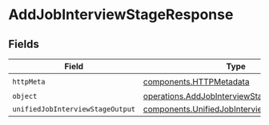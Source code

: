 # AddJobInterviewStageResponse


## Fields

| Field                                                                                                      | Type                                                                                                       | Required                                                                                                   | Description                                                                                                |
| ---------------------------------------------------------------------------------------------------------- | ---------------------------------------------------------------------------------------------------------- | ---------------------------------------------------------------------------------------------------------- | ---------------------------------------------------------------------------------------------------------- |
| `httpMeta`                                                                                                 | [components.HTTPMetadata](../../models/components/httpmetadata.md)                                         | :heavy_check_mark:                                                                                         | N/A                                                                                                        |
| `object`                                                                                                   | [operations.AddJobInterviewStageResponseBody](../../models/operations/addjobinterviewstageresponsebody.md) | :heavy_minus_sign:                                                                                         | N/A                                                                                                        |
| `unifiedJobInterviewStageOutput`                                                                           | [components.UnifiedJobInterviewStageOutput](../../models/components/unifiedjobinterviewstageoutput.md)     | :heavy_minus_sign:                                                                                         | N/A                                                                                                        |